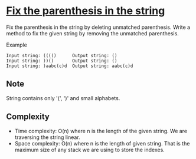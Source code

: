 [Fix the parenthesis in the string](https://www.knowsh.com/Notes/250490/Fix-The-Parenthesis-In-The-String)
===================================

Fix the parenthesis in the string by deleting unmatched parenthesis.
Write a method to fix the given string by removing the unmatched parenthesis.

Example
```
Input string: (((()      Output string: ()
Input string: ))()       Output string: ()
Input string: )aabc(c)d  Output string: aabc(c)d
```

Note
----
String contains only '(', ')' and small alphabets.

Complexity
----------
 - Time complexity: O(n) where n is the length of the given string.
   We are traversing the string linear.
 - Space complexity: O(n) where n is the length of given string.
   That is the maximum size of any stack we are using to store the indexes.
